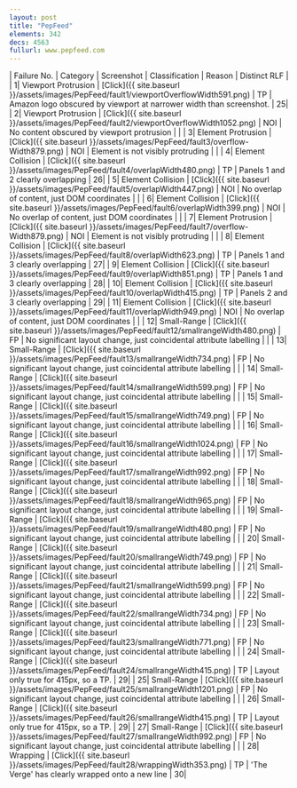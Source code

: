 ```yaml
---
layout: post
title: "PepFeed"
elements: 342
decs: 4563
fullurl: www.pepfeed.com
---
```

| Failure No. | Category | Screenshot | Classification | Reason | Distinct RLF |
| 1| Viewport Protrusion | [Click]({{ site.baseurl }}/assets/images/PepFeed/fault1/viewportOverflowWidth591.png) | TP | Amazon logo obscured by viewport at narrower width than screenshot. | 25|
| 2| Viewport Protrusion | [Click]({{ site.baseurl }}/assets/images/PepFeed/fault2/viewportOverflowWidth1052.png) | NOI | No content obscured by viewport protrusion | |
| 3| Element Protrusion | [Click]({{ site.baseurl }}/assets/images/PepFeed/fault3/overflow-Width879.png) | NOI | Element is not visibly protruding | |
| 4| Element Collision | [Click]({{ site.baseurl }}/assets/images/PepFeed/fault4/overlapWidth480.png) | TP | Panels 1 and 2 clearly overlapping | 26|
| 5| Element Collision | [Click]({{ site.baseurl }}/assets/images/PepFeed/fault5/overlapWidth447.png) | NOI | No overlap of content, just DOM coordinates | |
| 6| Element Collision | [Click]({{ site.baseurl }}/assets/images/PepFeed/fault6/overlapWidth399.png) | NOI | No overlap of content, just DOM coordinates | |
| 7| Element Protrusion | [Click]({{ site.baseurl }}/assets/images/PepFeed/fault7/overflow-Width879.png) | NOI | Element is not visibly protruding | |
| 8| Element Collision | [Click]({{ site.baseurl }}/assets/images/PepFeed/fault8/overlapWidth623.png) | TP | Panels 1 and 3 clearly overlapping | 27|
| 9| Element Collision | [Click]({{ site.baseurl }}/assets/images/PepFeed/fault9/overlapWidth851.png) | TP | Panels 1 and 3 clearly overlapping | 28|
| 10| Element Collision | [Click]({{ site.baseurl }}/assets/images/PepFeed/fault10/overlapWidth415.png) | TP | Panels 2 and 3 clearly overlapping | 29|
| 11| Element Collision | [Click]({{ site.baseurl }}/assets/images/PepFeed/fault11/overlapWidth949.png) | NOI | No overlap of content, just DOM coordinates | |
| 12| Small-Range | [Click]({{ site.baseurl }}/assets/images/PepFeed/fault12/smallrangeWidth480.png) | FP | No significant layout change, just coincidental attribute labelling | |
| 13| Small-Range | [Click]({{ site.baseurl }}/assets/images/PepFeed/fault13/smallrangeWidth734.png) | FP | No significant layout change, just coincidental attribute labelling | |
| 14| Small-Range | [Click]({{ site.baseurl }}/assets/images/PepFeed/fault14/smallrangeWidth599.png) | FP | No significant layout change, just coincidental attribute labelling | |
| 15| Small-Range | [Click]({{ site.baseurl }}/assets/images/PepFeed/fault15/smallrangeWidth749.png) | FP | No significant layout change, just coincidental attribute labelling | |
| 16| Small-Range | [Click]({{ site.baseurl }}/assets/images/PepFeed/fault16/smallrangeWidth1024.png) | FP | No significant layout change, just coincidental attribute labelling | |
| 17| Small-Range | [Click]({{ site.baseurl }}/assets/images/PepFeed/fault17/smallrangeWidth992.png) | FP | No significant layout change, just coincidental attribute labelling | |
| 18| Small-Range | [Click]({{ site.baseurl }}/assets/images/PepFeed/fault18/smallrangeWidth965.png) | FP | No significant layout change, just coincidental attribute labelling | |
| 19| Small-Range | [Click]({{ site.baseurl }}/assets/images/PepFeed/fault19/smallrangeWidth480.png) | FP | No significant layout change, just coincidental attribute labelling | |
| 20| Small-Range | [Click]({{ site.baseurl }}/assets/images/PepFeed/fault20/smallrangeWidth749.png) | FP | No significant layout change, just coincidental attribute labelling | |
| 21| Small-Range | [Click]({{ site.baseurl }}/assets/images/PepFeed/fault21/smallrangeWidth599.png) | FP | No significant layout change, just coincidental attribute labelling | |
| 22| Small-Range | [Click]({{ site.baseurl }}/assets/images/PepFeed/fault22/smallrangeWidth734.png) | FP | No significant layout change, just coincidental attribute labelling | |
| 23| Small-Range | [Click]({{ site.baseurl }}/assets/images/PepFeed/fault23/smallrangeWidth771.png) | FP | No significant layout change, just coincidental attribute labelling | |
| 24| Small-Range | [Click]({{ site.baseurl }}/assets/images/PepFeed/fault24/smallrangeWidth415.png) | TP | Layout only true for 415px, so a TP. | 29|
| 25| Small-Range | [Click]({{ site.baseurl }}/assets/images/PepFeed/fault25/smallrangeWidth1201.png) | FP | No significant layout change, just coincidental attribute labelling | |
| 26| Small-Range | [Click]({{ site.baseurl }}/assets/images/PepFeed/fault26/smallrangeWidth415.png) | TP | Layout only true for 415px, so a TP. | 29|
| 27| Small-Range | [Click]({{ site.baseurl }}/assets/images/PepFeed/fault27/smallrangeWidth992.png) | FP | No significant layout change, just coincidental attribute labelling | |
| 28| Wrapping | [Click]({{ site.baseurl }}/assets/images/PepFeed/fault28/wrappingWidth353.png) | TP | 'The Verge' has clearly wrapped onto a new line | 30|

